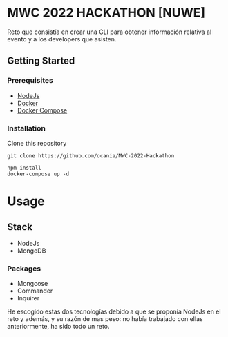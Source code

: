 # MWC 2022 HACKATHON [NUWE]

Reto que consistía en crear una CLI para obtener información relativa al evento y a los developers que asisten.

## Getting Started

### Prerequisites

- [NodeJs](https://nodejs.dev/)
- [Docker](https://docs.docker.com/desktop)
- [Docker Compose](https://docs.docker.com/compose/)

### Installation

Clone this repository

```
git clone https://github.com/ocania/MWC-2022-Hackathon
```
```
npm install
docker-compose up -d
```

# Usage

## Stack

- NodeJs
- MongoDB

### Packages
- Mongoose
- Commander
- Inquirer

He escogido estas dos tecnologías debido a que se proponía NodeJs en el reto y además, y su razón de mas peso: no había trabajado con ellas anteriormente, ha sido todo un reto.
